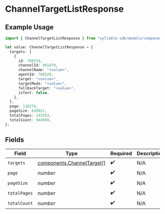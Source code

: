 # ChannelTargetListResponse

## Example Usage

```typescript
import { ChannelTargetListResponse } from "syllable-sdk/models/components";

let value: ChannelTargetListResponse = {
  targets: [
    {
      id: 799159,
      channelId: 461479,
      channelName: "<value>",
      agentId: 780529,
      target: "<value>",
      targetMode: "<value>",
      fallbackTarget: "<value>",
      isTest: false,
    },
  ],
  page: 118274,
  pageSize: 639921,
  totalPages: 143353,
  totalCount: 944669,
};
```

## Fields

| Field                                                                  | Type                                                                   | Required                                                               | Description                                                            |
| ---------------------------------------------------------------------- | ---------------------------------------------------------------------- | ---------------------------------------------------------------------- | ---------------------------------------------------------------------- |
| `targets`                                                              | [components.ChannelTarget](../../models/components/channeltarget.md)[] | :heavy_check_mark:                                                     | N/A                                                                    |
| `page`                                                                 | *number*                                                               | :heavy_check_mark:                                                     | N/A                                                                    |
| `pageSize`                                                             | *number*                                                               | :heavy_check_mark:                                                     | N/A                                                                    |
| `totalPages`                                                           | *number*                                                               | :heavy_check_mark:                                                     | N/A                                                                    |
| `totalCount`                                                           | *number*                                                               | :heavy_check_mark:                                                     | N/A                                                                    |
